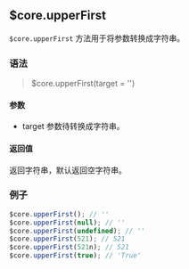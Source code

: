 ## $core.upperFirst
`$core.upperFirst` 方法用于将参数转换成字符串。

### 语法

> $core.upperFirst(target = '')

#### 参数

- target 参数待转换成字符串。

#### 返回值

返回字符串，默认返回空字符串。

### 例子

```javascript
$core.upperFirst(); // ''
$core.upperFirst(null); // ''
$core.upperFirst(undefined); // ''
$core.upperFirst(521); // 521
$core.upperFirst(521n); // 521
$core.upperFirst(true); // 'True'
```